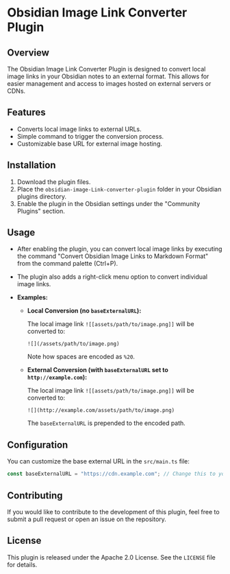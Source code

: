 # Obsidian Image Link Converter Plugin

## Overview
The Obsidian Image Link Converter Plugin is designed to convert local image links in your Obsidian notes to an external format. This allows for easier management and access to images hosted on external servers or CDNs.

## Features
- Converts local image links to external URLs.
- Simple command to trigger the conversion process.
- Customizable base URL for external image hosting.

## Installation
1. Download the plugin files.
2. Place the `obsidian-image-Link-converter-plugin` folder in your Obsidian plugins directory.
3. Enable the plugin in the Obsidian settings under the "Community Plugins" section.

## Usage

- After enabling the plugin, you can convert local image links by executing the command "Convert Obsidian Image Links to Markdown Format" from the command palette (Ctrl+P).

- The plugin also adds a right-click menu option to convert individual image links.

- **Examples:**

  - **Local Conversion (no `baseExternalURL`):**

    The local image link `![[assets/path/to/image.png]]` will be converted to:

    `![](/assets/path/to/image.png)`

    Note how spaces are encoded as `%20`.

  - **External Conversion (with `baseExternalURL` set to `http://example.com`):**

    The local image link `![[assets/path/to/image.png]]` will be converted to:

    `![](http://example.com/assets/path/to/image.png)`

    The `baseExternalURL` is prepended to the encoded path.

## Configuration
You can customize the base external URL in the `src/main.ts` file:
```typescript
const baseExternalURL = "https://cdn.example.com"; // Change this to your actual CDN or external host
```

## Contributing
If you would like to contribute to the development of this plugin, feel free to submit a pull request or open an issue on the repository.

## License

This plugin is released under the Apache 2.0 License. See the `LICENSE` file for details.